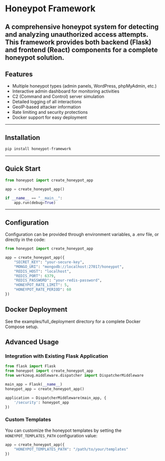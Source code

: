 # Honeypot Framework

A comprehensive honeypot system for detecting and analyzing unauthorized access attempts. This framework provides both backend (Flask) and frontend (React) components for a complete honeypot solution.
---
## Features

- Multiple honeypot types (admin panels, WordPress, phpMyAdmin, etc.)
- Interactive admin dashboard for monitoring activities
- C2 (Command and Control) server simulation
- Detailed logging of all interactions
- GeoIP-based attacker information
- Rate limiting and security protections
- Docker support for easy deployment
----
## Installation

```bash
pip install honeypot-framework
```
----
## Quick Start

```python
from honeypot import create_honeypot_app

app = create_honeypot_app()

if __name__ == "__main__":
    app.run(debug=True)
```
----
## Configuration

Configuration can be provided through environment variables, a .env file, or directly in the code:

```python
from honeypot import create_honeypot_app

app = create_honeypot_app({
    "SECRET_KEY": "your-secure-key",
    "MONGO_URI": "mongodb://localhost:27017/honeypot",
    "REDIS_HOST": "localhost",
    "REDIS_PORT": 6379,
    "REDIS_PASSWORD": "your-redis-password",
    "HONEYPOT_RATE_LIMIT": 5,
    "HONEYPOT_RATE_PERIOD": 60
})
```

## Docker Deployment

See the examples/full_deployment directory for a complete Docker Compose setup.

## Advanced Usage

### Integration with Existing Flask Application

```python
from flask import Flask
from honeypot import create_honeypot_app
from werkzeug.middleware.dispatcher import DispatcherMiddleware

main_app = Flask(__name__)
honeypot_app = create_honeypot_app()

application = DispatcherMiddleware(main_app, {
    '/security': honeypot_app
})
```

### Custom Templates

You can customize the honeypot templates by setting the `HONEYPOT_TEMPLATES_PATH` configuration value:

```python
app = create_honeypot_app({
    "HONEYPOT_TEMPLATES_PATH": "/path/to/your/templates"
})
```

